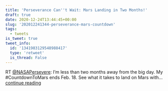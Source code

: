 ```yaml
---
title: 'Perseverance Can''t Wait: Mars Landing in Two Months!'
draft: true
date: 2020-12-24T13:44:45+00:00
slug: '202012241344-perseverance-mars-countdown'
tags:
  - tweets
is_tweet: true
tweet_info:
  id: '1341983129548988417'
  type: 'retweet'
  is_thread: False
---
```




RT [@NASAPersevere](https://x.com/NASAPersevere): I’m less than two months away from the big day. My #CountdownToMars ends Feb. 18. See what it takes to land on Mars with… [continue reading](https://x.com/sytelus/status/1341983129548988417)
